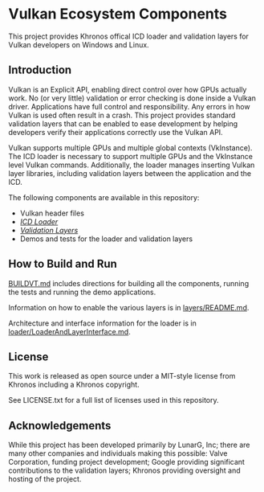 # Vulkan Ecosystem Components
This project provides Khronos offical ICD loader and validation layers for Vulkan developers on Windows and Linux.

## Introduction

Vulkan is an Explicit API, enabling direct control over how GPUs actually work. No (or very little) validation
or error checking is done inside a Vulkan driver. Applications have full control and responsibility. Any errors in
how Vulkan is used often result in a crash. This project provides standard validation layers that can be enabled to ease development by 
helping developers verify their applications correctly use the Vulkan API.

Vulkan supports multiple GPUs and multiple global contexts (VkInstance). The ICD loader is necessary to support multiple GPUs  and the VkInstance level Vulkan commands.  Additionally, the loader manages inserting Vulkan layer libraries,
including validation layers between the application and the ICD.

The following components are available in this repository:
- Vulkan header files
- [*ICD Loader*](loader/)
- [*Validation Layers*](layers/)
- Demos and tests for the loader and validation layers

## How to Build and Run

[BUILDVT.md](BUILDVT.md)
includes directions for building all the components, running the tests and running the demo applications.

Information on how to enable the various layers is in
[layers/README.md](layers/README.md).

Architecture and interface information for the loader is in
[loader/LoaderAndLayerInterface.md](loader/LoaderAndLayerInterface.md).

## License
This work is released as open source under a MIT-style license from Khronos including a Khronos copyright.

See LICENSE.txt for a full list of licenses used in this repository.

## Acknowledgements
While this project has been developed primarily by LunarG, Inc; there are many other
companies and individuals making this possible: Valve Corporation, funding
project development; Google providing significant contributions to the validation layers;
Khronos providing oversight and hosting of the project.


